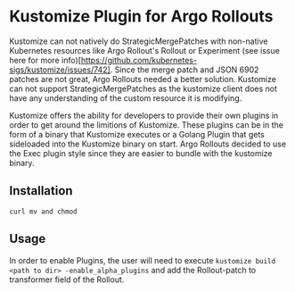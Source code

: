 # Kustomize Plugin for Argo Rollouts
Kustomize can not natively do StrategicMergePatches with non-native Kubernetes resources like Argo Rollout's Rollout or Experiment (see issue here for more info)[https://github.com/kubernetes-sigs/kustomize/issues/742]. Since the merge patch and JSON 6902 patches are not great, Argo Rollouts needed a better solution. Kustomize can not support StrategicMergePatches as the kustomize client does not have any understanding of the custom resource it is modifying.

Kustomize offers the ability for developers to provide their own plugins in order to get around the limitions of Kustomize.  These plugins can be in the form of a binary that Kustomize executes or a Golang Plugin that gets sideloaded into the Kustomize binary on start. Argo Rollouts decided to use the Exec plugin style since they are easier to bundle with the kustomize binary.

## Installation
`curl mv and chmod`

## Usage
In order to enable Plugins, the user will need to execute `kustomize build <path to dir> -enable_alpha_plugins` and add the Rollout-patch to transformer field of the Rollout.

